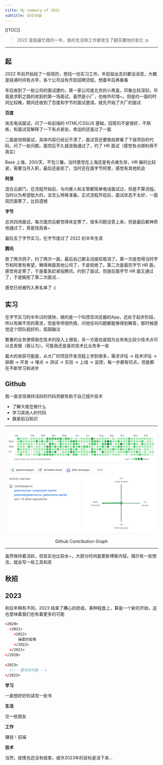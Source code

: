 ```yaml
---
title: My summary of 2022
subtitle: 😃😠😢😁
---
```


[[TOC]]

> 2022 是我最忙碌的一年，我的生活和工作都发生了翻天覆地的变化 :p

---

## 起

2022 年前开始投了一些简历，想找一份实习工作。年前投出去的都没消息，大概是投递时间有点早，各个公司没有开启招聘流程，想着年后再看看

年后收到了一些公司的面试邀约，第一家公司是北京的小黑盒，印象比较深刻，毕竟是求职之路的收到的第一场面试，虽然是小厂，也格外珍惜~。但是约一面的时间比较晚，期间还收到了百度和字节的面试邀请，就先开始了大厂的面试

**百度**

突击电话面试，问了一些前端的 HTML/CSS/JS 基础，回答的不是很好，不熟练，和面试官解释了一下有点紧张，幸运的还是过了一面

二面是视频面试，具体内容已经记不清了，面试官还要我投屏看了下我项目的代码，问了一些问题。面完后不久就说我通过了，约了 HR 面试（感觉有点顺利得不真实）

Base 上海，200/天，不包三餐。当时感觉在上海还是有点难生存，HR 催的比较紧，需要当月入职，最后还是拒了，当时还在面字节阿里，感觉有其他机会

**阿里**

混合云部门，在流程开始前，与内推人和主管都简单电话面试过，但是不算流程。当时以为希望挺大的，没怎么特殊准备。正式流程开启后，面试状态不太好，一面简历面寄了，比较遗憾

**字节**

总共四场面试，每次面完后都觉得肯定寄了，很多问题没答上来，但是最后都神奇地通过了，真是烧高香~

最后去了字节实习，在字节度过了 2022 的半年生涯

**腾讯**

放了两次鸽子，约了两次一面，最后自己都主动提前取消了。第一次是觉得当时字节和阿里有希望，懒得再面其他公司了，于是拒绝了。第二次是面完字节 HR 面，感觉肯定寄了，于是着急赶紧投腾讯，约到了面试，但是后面字节 HR 面又通过了，于是婉拒了第二次面试...

感觉已经被列入黑名单了 :(

## 实习

在字节实习的半年过的很快，做的是一个叫悟空浏览器的App，还处于起步阶段，所以有做不完的需求，但是导师很热情，问他任何问题都能够得到解答，那时候感觉这个团队挺好的，氛围融洽

繁重的业务使得我在技术的投入上很低，另一方面也是因为业务有比较少技术点可以去发掘（我认为）。可能我还是喜欢技术比业务多一些

最大的收获可能是，从大厂的项目开发流程上学到很多，需求评估 -> 技术评估 -> 排期 -> 开发 -> 埋点 -> 测试 -> 实验 -> 上线 -> 监控，每一步都有坑点，但是都在不断学习和进步

## Github

我一直坚信保持活跃的代码贡献有助于自己提升技术

* 了解大佬在做什么
* 学习其他人的代码
* 跟紧前沿知识


---

![img](https://raw.githubusercontent.com/peterroe/static-img/master/20230110000901.png)

<p align="center">
  <uil-github-alt display="inline" mr-1/>
  Github <span text-green-600>Contribution</span> Graph
</p>

---

虽然保持着活跃，但其实也比较水~，大部分时间是更新博客内容。偶尔有一些想法，就会写一些工具和库

## 秋招



## 2023

和往年稍有不同，2023 结束了糟心的防疫。某种程度上，算是一个新的开始，这也意味着我们也有着更多的可能

```html
<2020>
  <2021>
    <2022>
      操蛋的疫情
    </2022>
  </2021>
</2020>

<2023>
  <!-- 更多的可能 -->
</2023>
```

**学习**

一直想好好的读完一些书

**生活**

交一些朋友

**工作**

赚钱！前端

**技术**

当然，疫情也还没有结束，或许2023年的目标是活下来...

